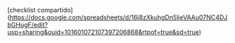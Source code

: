 [checklist compartido] (https://docs.google.com/spreadsheets/d/16j8zXkuhgDn5ljeVAAu07NC4DJbGHugF/edit?usp=sharing&ouid=101601072107397206868&rtpof=true&sd=true)
